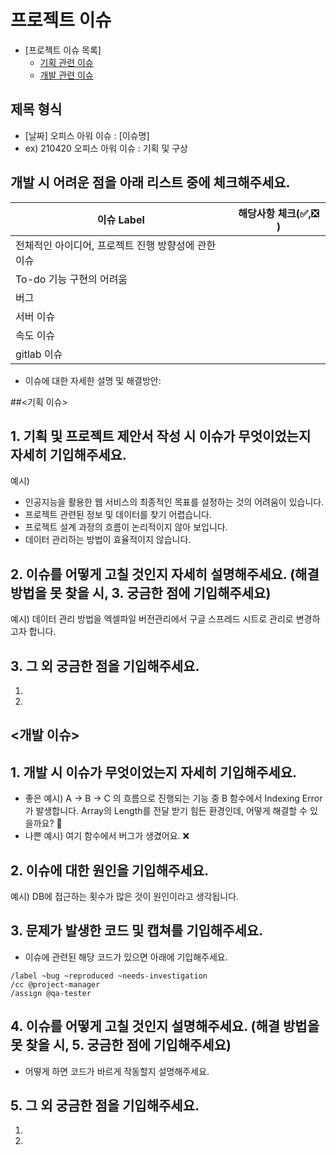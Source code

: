 # 프로젝트 이슈

- [프로젝트 이슈 목록]
    - [기획 관련 이슈](#기획-이슈)
    - [개발 관련 이슈](#개발-이슈)


## 제목 형식

- [날짜] 오피스 아워 이슈 : [이슈명]
- ex) 210420 오피스 아워 이슈 : 기획 및 구상


## 개발 시 어려운 점을 아래 리스트 중에 체크해주세요.
| 이슈 Label| 해당사항 체크(✅,❎ ) |
| ------ | ------ |
| 전체적인 아이디어, 프로젝트 진행 방향성에 관한 이슈 |  |
| To-do 기능 구현의 어려움 |  |
| 버그 |  |
| 서버 이슈 |  |
| 속도 이슈 |  |
| gitlab 이슈 |  |

- 이슈에 대한 자세한 설명 및 해결방안:

##<기획 이슈>

## 1. 기획 및 프로젝트 제안서 작성 시 이슈가 무엇이었는지 자세히 기입해주세요.

예시)
- 인공지능을 활용한 웹 서비스의 최종적인 목표를 설정하는 것의 어려움이 있습니다.
- 프로젝트 관련된 정보 및 데이터를 찾기 어렵습니다.
- 프로젝트 설계 과정의 흐름이 논리적이지 않아 보입니다.
- 데이터 관리하는 방법이 효율적이지 않습니다.


## 2. 이슈를 어떻게 고칠 것인지 자세히 설명해주세요. (해결 방법을 못 찾을 시, 3. 궁금한 점에 기입해주세요)

예시) 데이터 관리 방법을 엑셀파일 버전관리에서 구글 스프레드 시트로 관리로 변경하고자 합니다.


## 3. 그 외 궁금한 점을 기입해주세요.

1. 
2.



## <개발 이슈>

## 1. 개발 시 이슈가 무엇이었는지 자세히 기입해주세요.

- 좋은 예시)  A → B → C 의 흐름으로 진행되는 기능 중 B 함수에서 Indexing Error가 발생합니다. Array의 Length를 전달 받기 힘든 환경인데, 어떻게 해결할 수 있을까요? 💯
- 나쁜 예시) 여기 함수에서 버그가 생겼어요. ❌


## 2. 이슈에 대한 원인을 기입해주세요.

예시) DB에 접근하는 횟수가 많은 것이 원인이라고 생각됩니다.


## 3. 문제가 발생한 코드 및 캡쳐를 기입해주세요.

- 이슈에 관련된 해당 코드가 있으면 아래에 기입해주세요.

```
/label ~bug ~reproduced ~needs-investigation
/cc @project-manager
/assign @qa-tester
```


## 4. 이슈를 어떻게 고칠 것인지 설명해주세요. (해결 방법을 못 찾을 시, 5. 궁금한 점에 기입해주세요)

- 어떻게 하면 코드가 바르게 작동할지 설명해주세요.


## 5. 그 외 궁금한 점을 기입해주세요.

1. 
2.

